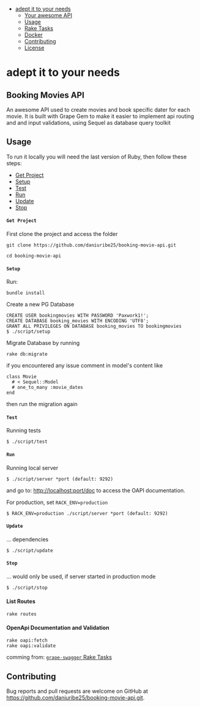 <!-- TOC depthFrom:1 depthTo:6 withLinks:1 updateOnSave:0 orderedList:0 -->

- [adept it to your needs](#adept-it-to-your-needs)
  - [Your awesome API](#your-awesome-api)
  - [Usage](#usage)
  - [Rake Tasks](#rake-tasks)
  - [Docker](#docker)
  - [Contributing](#contributing)
  - [License](#license)

<!-- /TOC -->

# adept it to your needs

## Booking Movies API

An awesome API used to create movies and book specific dater for each movie.
It is built with Grape Gem to make it easier to implement api routing and and input validations, using Sequel as database query toolkit

## Usage

To run it locally you will need the last version of Ruby, then follow these steps:

- [Get Project](#get)
- [Setup](#setup)
- [Test](#test)
- [Run](#run)
- [Update](#update)
- [Stop](#stop)

#### `Get Project`

First clone the project and access the folder
```
git clone https://github.com/daniuribe25/booking-movie-api.git

cd booking-movie-api
```

#### `Setup`

Run:
```
bundle install
```

Create a new PG Database 
```
CREATE USER bookingmovies WITH PASSWORD 'Paxwork1!';
CREATE DATABASE booking_movies WITH ENCODING 'UTF8';
GRANT ALL PRIVILEGES ON DATABASE booking_movies TO bookingmovies
$ ./script/setup
```

Migrate Database by running
```
rake db:migrate
```
if you encountered any issue comment in model's content like
```
class Movie
  # < Sequel::Model
  # one_to_many :movie_dates
end
```
then run the migration again

#### `Test`

Running tests
```
$ ./script/test
```

#### `Run`

Running local server
```
$ ./script/server *port (default: 9292)
```
and go to: [http://localhost:port/doc](http://localhost:9292/doc)
to access the OAPI documentation.

For production, set `RACK_ENV=production`
```
$ RACK_ENV=production ./script/server *port (default: 9292)
```

#### `Update`

… dependencies
```
$ ./script/update
```

#### `Stop`

… would only be used, if server started in production mode
```
$ ./script/stop
```

#### List Routes

```
rake routes
```

#### OpenApi Documentation and Validation

```
rake oapi:fetch
rake oapi:validate
```
comming from: [`grape-swagger` Rake Tasks](https://github.com/ruby-grape/grape-swagger#rake-tasks)

## Contributing

Bug reports and pull requests are welcome on GitHub at https://github.com/daniuribe25/booking-movie-api.git.